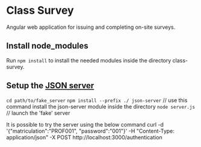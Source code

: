 # Class Survey
Angular web application for issuing and completing on-site surveys.

## Install node_modules
Run `npm install` to install the needed modules inside the directory class-survey.

## Setup the [JSON server](https://github.com/typicode/json-server)
`cd path/to/fake_server`
`npm install --prefix ./ json-server` // use this command install the json-server module inside the directory
`node server.js` // launch the 'fake' server

It is possible to try the server using the below command
curl -d '{"matriculation":"PROF001", "password":"001"}' -H "Content-Type: application/json" -X POST http://localhost:3000/authentication
